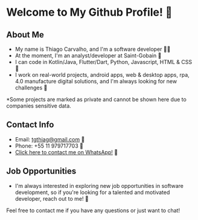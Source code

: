 # Welcome to My Github Profile! 🌟

## About Me
- My name is Thiago Carvalho, and I'm a software developer 👨‍💻
- At the moment, I'm an analyst/developer at Saint-Gobain 🌱
- I can code in Kotlin/Java, Flutter/Dart, Python, Javascript, HTML & CSS 👀
- I work on real-world projects, android apps, web & desktop apps, rpa, 4.0 manufacture digital solutions, and I'm always looking for new challenges 🚀

*Some projects are marked as private and cannot be shown here due to companies sensitive data.

## Contact Info
- Email: tgthiag@gmail.com 📧
- Phone: +55 11 979717703 📱
- [Click here to contact me on WhatsApp!](https://api.whatsapp.com/send/?phone=5511979717703&text=Ol%C3%A1%20Thiago!&type=phone_number&app_absent=0) 📲

## Job Opportunities
- I'm always interested in exploring new job opportunities in software development, so if you're looking for a talented and motivated developer, reach out to me! 💼


Feel free to contact me if you have any questions or just want to chat!
